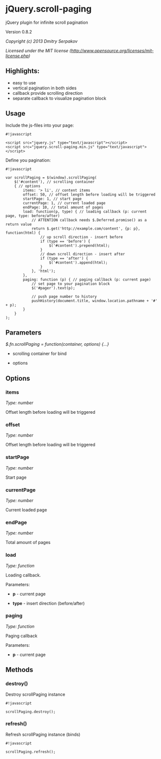# jQuery.scroll-paging #
jQuery plugin for infinite scroll pagination

Version 0.8.2

*Copyright (c) 2013 Dmitry Serpakov*

*Licensed under the MIT license (http://www.opensource.org/licenses/mit-license.php)*

## Highlights: ##

* easy to use
* vertical pagination in both sides
* callback provide scrolling direction
* separate callback to visualize pagination block

## Usage ##

Include the js-files into your page:

```
#!javascript

<script src="jquery.js" type="text/javascript"></script>
<script src="jquery.scroll-paging.min.js" type="text/javascript"></script>
```

Define you pagination:


```
#!javascript

var scrollPaging = $(window).scrollPaging(
	$('#content'), // scrolling container
	{ // options
		items: '> li', // content items
		offset: 50, // offset length before loading will be triggered
		startPage: 1, // start page
		currentPage: 1, // current loaded page
		endPage: 10, // total amount of pages
		load: function(p, type) { // loading callback (p: current page, type: before/after)
			// ATTENTION callback needs $.Deferred.promise() as a return value
			return $.get('http://example.com/content', {p: p}, function(html) {
				// up scroll direction - insert before 
				if (type == 'before') {
					$('#content').prepend(html);
				}
				// down scroll direction - insert after 
				if (type == 'after') {
					$('#content').append(html);
				}
			}, 'html');
		},
		paging: function (p) { // paging callback (p: current page)
			// set page to your pagination block
			$('#pager').text(p);
			
			// push page number to history
			pushHistory(document.title, window.location.pathname + '#' + p);
		}
	}
);
```

## Parameters ##

*$.fn.scrollPaging = function(container, options) {...}*

* scrolling container for bind

* options

## Options ##

### items ###
*Type: number*

Offset length before loading will be triggered

### offset ###
*Type: number*

Offset length before loading will be triggered

### startPage ###
*Type: number*

Start page

### currentPage ###
*Type: number*

Current loaded page

### endPage ###
*Type: number*

Total amount of pages

### load ###
*Type: function*

Loading callback.

Parameters:

* **p** - current page

* **type** - insert direction (before/after)

### paging ###
*Type: function*

Paging callback

Parameters:

* **p** - current page

## Methods ##

### destroy() ###

Destroy scrollPaging instance

```
#!javascript

scrollPaging.destroy();
```

### refresh() ###

Refresh scrollPaging instance (binds)

```
#!javascript

scrollPaging.refresh();
```